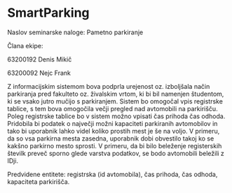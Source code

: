 # SmartParking

Naslov seminarske naloge: Pametno parkiranje

Člana ekipe:

63200192 Denis Mikič

63200092 Nejc Frank

Z informacijskim sistemom bova podprla urejenost oz. izboljšala način parkiranja pred fakulteto oz. živalskim vrtom, 
ki bi bil namenjen študentom, ki se vsako jutro mučijo s parkiranjem. Sistem bo omogočal vpis registrske tablice, s tem bova 
omogočila večji pregled nad avtomobili na parkirišču. Poleg registrske tablice bo v sistem možno vpisati čas prihoda čas odhoda. 
Pridobila bi podatek o največji možni kapaciteti parkiranih avtomobilov in tako bi uporabnik lahko videl 
koliko prostih mest je še na voljo. V primeru, da so vsa parkirna mesta zasedna, uporabnik dobi obvestilo takoj ko se kakšno 
parkirno mesto sprosti. V primeru, da bi bilo beleženje registerskih številk preveč sporno glede varstva podatkov, se bodo 
avtomobili beležili z IDji. 

Predvidene entitete: registrska (id avtomobila), čas prihoda, čas odhoda, kapaciteta parkirišča.
